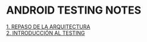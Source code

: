 # ANDROID TESTING NOTES

[1. REPASO DE LA ARQUITECTURA](./repaso-arquitectura.md)   
[2. INTRODUCCIÓN AL TESTING](./intro-testing.md)

